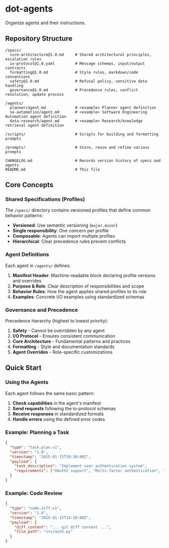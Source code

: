 # dot-agents

Organize agents and their instructions.

## Repository Structure

```
/specs/
  core-architecture@1.0.md     # Shared architectural principles, escalation rules
  io-protocol@1.0.yaml         # Message schemas, input/output contracts
  formatting@1.0.md            # Style rules, markdown/code conventions
  safety@1.0.md                # Refusal policy, sensitive data handling
  governance@1.0.md            # Precedence rules, conflict resolution, update process

/agents/
  planner/agent.md             # <example> Planner agent definition
  se-automation/agent.md       # <example> Software Engineering Automation agent definition
  data-research/agent.md       # <example> Research/knowledge retrieval agent definition

/scripts/                      # Scripts for building and formatting prompts 

/prompts/                      # Store, reuse and refine various prompts

CHANGELOG.md                   # Records version history of specs and agents
README.md                      # This file
```

## Core Concepts

### Shared Specifications (Profiles)
The `/specs/` directory contains versioned profiles that define common behavior patterns:
- **Versioned**: Use semantic versioning (`major.minor`)
- **Single responsibility**: One concern per profile
- **Composable**: Agents can import multiple profiles
- **Hierarchical**: Clear precedence rules prevent conflicts

### Agent Definitions
Each agent in `/agents/` defines:
1. **Manifest Header**: Machine-readable block declaring profile versions and overrides
2. **Purpose & Role**: Clear description of responsibilities and scope
3. **Behavior Rules**: How the agent applies shared profiles to its role
4. **Examples**: Concrete I/O examples using standardized schemas

### Governance and Precedence
Precedence hierarchy (highest to lowest priority):
1. **Safety** - Cannot be overridden by any agent
2. **I/O Protocol** - Ensures consistent communication
3. **Core Architecture** - Fundamental patterns and practices
4. **Formatting** - Style and documentation standards
5. **Agent Overrides** - Role-specific customizations

## Quick Start

### Using the Agents
Each agent follows the same basic pattern:

1. **Check capabilities** in the agent's manifest
2. **Send requests** following the io-protocol schemas
3. **Receive responses** in standardized formats
4. **Handle errors** using the defined error codes

### Example: Planning a Task
```json
{
  "type": "task.plan.v1",
  "version": "1.0",
  "timestamp": "2025-01-15T10:30:00Z",
  "payload": {
    "task_description": "Implement user authentication system",
    "requirements": ["OAuth2 support", "Multi-factor authentication", "Session management"]
  }
}
```

### Example: Code Review
```json
{
  "type": "code.diff.v1", 
  "version": "1.0",
  "timestamp": "2025-01-15T14:20:00Z",
  "payload": {
    "diff_content": "... git diff content ...",
    "file_path": "src/auth.py"
  }
}
```

